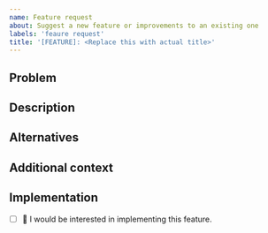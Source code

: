 ```yaml
---
name: Feature request
about: Suggest a new feature or improvements to an existing one
labels: 'feaure request'
title: '[FEATURE]: <Replace this with actual title>'
---
```


## Problem

<!-- Describe a problem solved by this feature; or delete the section entirely. -->

## Description

<!-- Describe the feature and how it solves the problem. -->

## Alternatives

<!-- Describe any alternative solutions or features you have considered. How is this feature better? -->

## Additional context

<!-- Add any other context about the feature here; or delete the section entirely. -->

## Implementation

<!-- Replace the [ ] with [x] to check the box. -->

- [ ] 🙋 I would be interested in implementing this feature.
